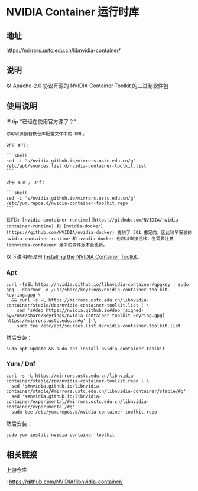 # NVIDIA Container 运行时库

## 地址

<https://mirrors.ustc.edu.cn/libnvidia-container/>

## 说明

以 Apache-2.0 协议开源的 NVIDIA Container Toolkit 的二进制软件包

## 使用说明

!!! tip "已经在使用官方源了？"

    你可以直接替换仓库配置文件中的 URL。

    对于 APT：

    ```shell
    sed -i 's/nvidia.github.io/mirrors.ustc.edu.cn/g' /etc/apt/sources.list.d/nvidia-container-toolkit.list
    ```

    对于 Yum / Dnf：

    ```shell
    sed -i 's/nvidia.github.io/mirrors.ustc.edu.cn/g' /etc/yum.repos.d/nvidia-container-toolkit.repo
    ```

    我们为 [nvidia-container-runtime](https://github.com/NVIDIA/nvidia-container-runtime) 和 [nvidia-docker](https://github.com/NVIDIA/nvidia-docker) 提供了 301 重定向，因此较早安装的 nvidia-container-runtime 和 nvidia-docker 也可以直接迁移，但需要注意 libnvidia-container 源中的软件版本会更新。

以下说明修改自 [Installing the NVIDIA Container Toolkit](https://docs.nvidia.com/datacenter/cloud-native/container-toolkit/latest/install-guide.html)。

### Apt

```shell
curl -fsSL https://nvidia.github.io/libnvidia-container/gpgkey | sudo gpg --dearmor -o /usr/share/keyrings/nvidia-container-toolkit-keyring.gpg \
  && curl -s -L https://mirrors.ustc.edu.cn/libnvidia-container/stable/deb/nvidia-container-toolkit.list | \
    sed 's#deb https://nvidia.github.io#deb [signed-by=/usr/share/keyrings/nvidia-container-toolkit-keyring.gpg] https://mirrors.ustc.edu.cn#g' | \
    sudo tee /etc/apt/sources.list.d/nvidia-container-toolkit.list
```

然后安装：

```shell
sudo apt update && sudo apt install nvidia-container-toolkit
```

### Yum / Dnf

```shell
curl -s -L https://mirrors.ustc.edu.cn/libnvidia-container/stable/rpm/nvidia-container-toolkit.repo | \
  sed 's#nvidia.github.io/libnvidia-container/stable/#mirrors.ustc.edu.cn/libnvidia-container/stable/#g' |
  sed 's#nvidia.github.io/libnvidia-container/experimental/#mirrors.ustc.edu.cn/libnvidia-container/experimental/#g' |
  sudo tee /etc/yum.repos.d/nvidia-container-toolkit.repo
```

然后安装：

```shell
sudo yum install nvidia-container-toolkit
```

## 相关链接

上游仓库

:   <https://github.com/NVIDIA/libnvidia-container/>
